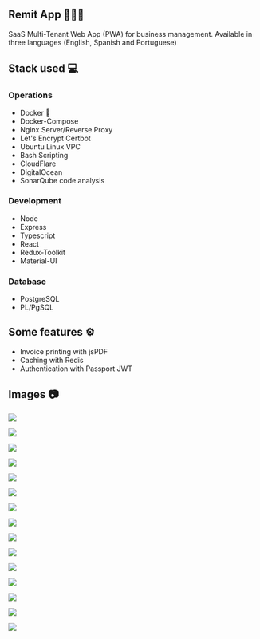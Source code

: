 ## Remit App 👨‍💼💼

SaaS Multi-Tenant Web App (PWA) for business management. Available in three languages (English, Spanish and Portuguese)

## Stack used 💻

### Operations

- Docker 🐳
- Docker-Compose
- Nginx Server/Reverse Proxy
- Let's Encrypt Certbot
- Ubuntu Linux VPC
- Bash Scripting
- CloudFlare
- DigitalOcean
- SonarQube code analysis 

### Development

- Node
- Express
- Typescript
- React
- Redux-Toolkit
- Material-UI

### Database

- PostgreSQL
- PL/PgSQL

## Some features ⚙️

- Invoice printing with jsPDF
- Caching with Redis
- Authentication with Passport JWT

## Images 📷

![](./images/containers.png)

![](./images/browser1.png)

![](./images/conf.png)

![](./images/eng.png)

![](./images/port.png)

![](./images/browser2.png)

![](./images/ingreso7.png)

![](./images/tenantotro2.png)

![](./images/ingreso2.png)

![](./images/ingreso3.png)

![](./images/ingreso4.png)

![](./images/checking.png)

![](./images/pwa1.png)

![](./images/pwa.png)

![](./images/pwa2.png)
